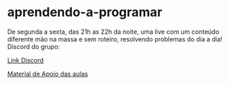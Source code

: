 # aprendendo-a-programar

De segunda a sexta, das 21h as 22h da noite, uma live com um conteúdo diferente mão na massa e sem roteiro, resolvendo problemas do dia a dia!
Discord do grupo: 

<a href="https://discord.gg/WQ7BURnDCJ"> Link Discord </a>

<a href="https://rough-icebreaker-a42.notion.site/Aulas-fc3469298c08459297039579d24fa7c7">Material de Apoio das aulas</a>
